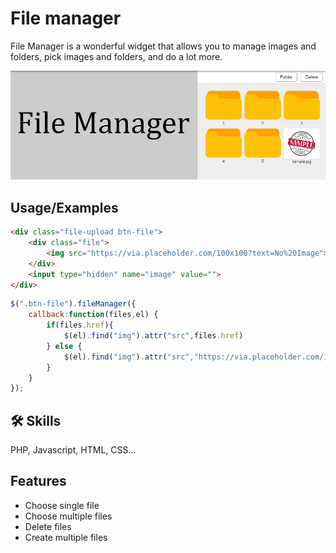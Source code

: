 # File manager
File Manager is a wonderful widget that allows you to manage images and folders, pick images and folders, and do a lot more.

![Preview](https://raw.githubusercontent.com/jaydeepakbari/file-manager/main/uploads/filemanager.png)

## Usage/Examples
```html
<div class="file-upload btn-file">
    <div class="file">
        <img src="https://via.placeholder.com/100x100?text=No%20Image">
    </div>
    <input type="hidden" name="image" value="">
</div>
```

```javascript
$(".btn-file").fileManager({
    callback:function(files,el) {
        if(files.href){
            $(el).find("img").attr("src",files.href)
        } else {
            $(el).find("img").attr("src","https://via.placeholder.com/100x100?text=No%20Image")
        }
    }
});
```

## 🛠 Skills
PHP, Javascript, HTML, CSS...

## Features
- Choose single file
- Choose multiple files
- Delete files
- Create multiple files
